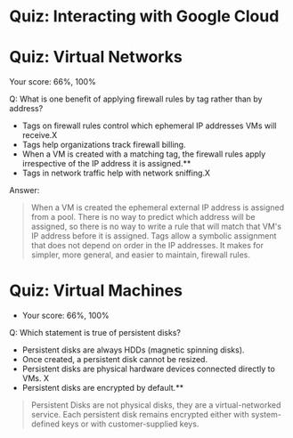 # Quiz: Interacting with Google Cloud

# Quiz: Virtual Networks

Your score: 66%, 100%

Q: What is one benefit of applying firewall rules by tag rather than by address?

- Tags on firewall rules control which ephemeral IP addresses VMs will receive.X
- Tags help organizations track firewall billing.
- When a VM is created with a matching tag, the firewall rules apply irrespective of the IP address it is assigned.\*\*
- Tags in network traffic help with network sniffing.X

Answer:

> When a VM is created the ephemeral external IP address is assigned from a pool. There is no way to predict which address will be assigned, so there is no way to write a rule that will match that VM's IP address before it is assigned. Tags allow a symbolic assignment that does not depend on order in the IP addresses. It makes for simpler, more general, and easier to maintain, firewall rules.

# Quiz: Virtual Machines

- Your score: 66%, 100%

Q: Which statement is true of persistent disks?

- Persistent disks are always HDDs (magnetic spinning disks).
- Once created, a persistent disk cannot be resized.
- Persistent disks are physical hardware devices connected directly to VMs. X
- Persistent disks are encrypted by default.\*\*

> Persistent Disks are not physical disks, they are a virtual-networked service. Each persistent disk remains encrypted either with system-defined keys or with customer-supplied keys.
